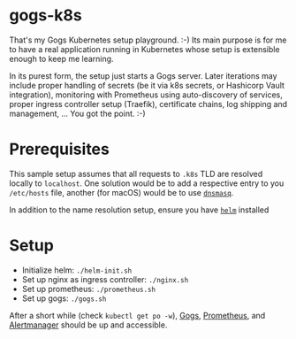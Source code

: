 # gogs-k8s

That's my Gogs Kubernetes setup playground. :-)
Its main purpose is for me to have a real application running in Kubernetes whose setup is extensible enough to keep me learning.

In its purest form, the setup just starts a Gogs server.
Later iterations may include proper handling of secrets (be it via k8s secrets, or Hashicorp Vault integration), monitoring with Prometheus using auto-discovery of services, proper ingress controller setup (Traefik), certificate chains, log shipping and management, ... You got the point. :-)

# Prerequisites

This sample setup assumes that all requests to `.k8s` TLD are resolved locally to `localhost`.
One solution would be to add a respective entry to you `/etc/hosts` file, another (for macOS) would be to use [`dnsmasq`](https://www.stevenrombauts.be/2018/01/use-dnsmasq-instead-of-etc-hosts/).

In addition to the name resolution setup, ensure you have [`helm`](https://helm.sh) installed

# Setup

- Initialize helm: `./helm-init.sh`
- Set up nginx as ingress controller: `./nginx.sh`
- Set up prometheus: `./prometheus.sh`
- Set up gogs: `./gogs.sh`

After a short while (check `kubectl get po -w`), [Gogs](http://gogs.k8s), [Prometheus](http://prometheus.k8s), and [Alertmanager](http://alertmanager.prometheus.k8s) should be up and accessible.
